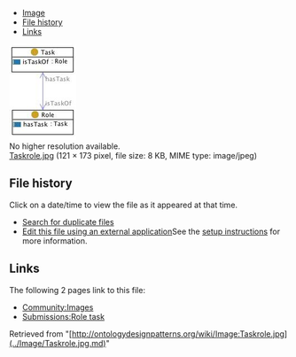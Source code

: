 * [Image](../Image/Taskrole.jpg.md#file)
* [File history](../Image/Taskrole.jpg.md#filehistory)
* [Links](../Image/Taskrole.jpg.md#filelinks)

[![Image:Taskrole.jpg](../images/0/0c/Taskrole.jpg)](../images/0/0c/Taskrole.jpg)  
No higher resolution available.  
[Taskrole.jpg](../images/0/0c/Taskrole.jpg)‎ (121 × 173 pixel, file size: 8 KB, MIME type: image/jpeg)

## File history

Click on a date/time to view the file as it appeared at that time.



  
* [Search for duplicate files](http://ontologydesignpatterns.org/wiki/Special:FileDuplicateSearch/Taskrole.jpg "Special:FileDuplicateSearch/Taskrole.jpg")
* [Edit this file using an external application](http://ontologydesignpatterns.org/wiki/index.php?title=Image:Taskrole.jpg&action=edit&externaledit=true&mode=file "Image:Taskrole.jpg")See the [setup instructions](http://www.mediawiki.org/wiki/Manual:External_editors "http://www.mediawiki.org/wiki/Manual:External_editors") for more information.

## Links



The following 2 pages link to this file:


* [Community:Images](../Community/Images.md "Community:Images")
* [Submissions:Role task](../Submissions/Role_task.md "Submissions:Role task")


Retrieved from "[http://ontologydesignpatterns.org/wiki/Image:Taskrole.jpg](../Image/Taskrole.jpg.md)"